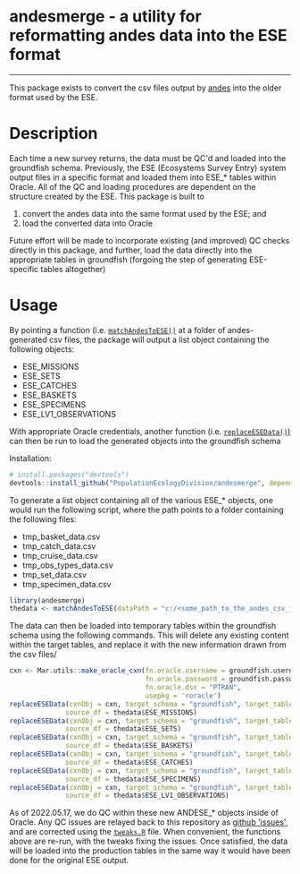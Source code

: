# andesmerge - a utility for reformatting andes data into the ESE format
-----------------
This package exists to convert the csv files output by [andes](https://github.com/dfo-gulf-science/andes) into the older format used by the ESE.

# Description
Each time a new survey returns, the data must be QC'd and loaded into the groundfish schema. Previously, the ESE (Ecosystems Survey Entry) system output files in a specific format and loaded them into ESE_* tables within Oracle.  All of the QC and loading procedures are dependent on the structure created by the ESE.  This package is built to 

1. convert the andes data into the same format used by the ESE; and
2. load the converted data into Oracle  

Future effort will be made to incorporate existing (and improved) QC checks directly in this package, and further, load the data directly into the appropriate tables in groundfish (forgoing the step of generating ESE-specific tables altogether)

# Usage
By pointing a function (i.e. [`matchAndesToESE()`](https://github.com/PopulationEcologyDivision/andesmerge/blob/main/R/matchAndesToESE.R) at a folder of andes-generated csv files, the package will output a list object containing the following objects:

* ESE_MISSIONS
* ESE_SETS
* ESE_CATCHES
* ESE_BASKETS
* ESE_SPECIMENS
* ESE_LV1_OBSERVATIONS

With appropriate Oracle credentials, another function (i.e. [`replaceESEData()`)](https://github.com/PopulationEcologyDivision/andesmerge/blob/main/R/replaceESEData.R) can then be run to load the generated objects into the groundfish schema

Installation:
```r
# install.packages("devtools")
devtools::install_github("PopulationEcologyDivision/andesmerge", dependencies = TRUE)
```

To generate a list object containing all of the various ESE_* objects, one would run the following script, where the path points to a folder containing the following files:

* tmp_basket_data.csv
* tmp_catch_data.csv
* tmp_cruise_data.csv
* tmp_obs_types_data.csv
* tmp_set_data.csv
* tmp_specimen_data.csv

```r
library(andesmerge)
thedata <- matchAndesToESE(dataPath = "c:/<some_path_to_the_andes_csv_files>/")
```
The data can then be loaded into temporary tables within the groundfish schema using the following commands.  This will delete any existing content within the target tables, and replace it with the new information drawn from the csv files/
```r
cxn <- Mar.utils::make_oracle_cxn(fn.oracle.username = groundfish.username,
                                  fn.oracle.password = groundfish.password, 
                                  fn.oracle.dsn = "PTRAN", 
                                  usepkg = 'roracle')
replaceESEData(cxnObj = cxn, target_schema = "groundfish", target_table = "ANDESE_MISSIONS",
              source_df = thedata$ESE_MISSIONS)
replaceESEData(cxnObj = cxn, target_schema = "groundfish", target_table = "ANDESE_SETS", 
              source_df = thedata$ESE_SETS)
replaceESEData(cxnObj = cxn, target_schema = "groundfish", target_table = "ANDESE_BASKETS", 
              source_df = thedata$ESE_BASKETS)
replaceESEData(cxnObj = cxn, target_schema = "groundfish", target_table = "ANDESE_CATCHES", 
              source_df = thedata$ESE_CATCHES)
replaceESEData(cxnObj = cxn, target_schema = "groundfish", target_table = "ANDESE_SPECIMENS", 
              source_df = thedata$ESE_SPECIMENS)
replaceESEData(cxnObj = cxn, target_schema = "groundfish", target_table = "ANDESE_LV1_OBSERVATIONS", 
              source_df = thedata$ESE_LV1_OBSERVATIONS)
```

As of 2022.05.17, we do QC within these new ANDESE_* objects inside of Oracle.  Any QC issues are relayed back to this repository as [github 'issues'](https://github.com/PopulationEcologyDivision/andesmerge/issues), and are corrected using the [`tweaks.R`](https://github.com/PopulationEcologyDivision/andesmerge/blob/main/R/tweaks.R) file.  When convenient, the functions above are re-run, with the tweaks fixing the issues.  Once satisfied, the data will be loaded into the production tables in the same way it would have been done for the original ESE output.

